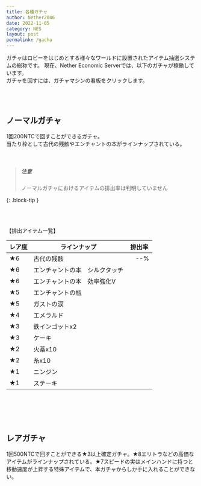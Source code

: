 ```yaml
---
title: 各種ガチャ
author: Nether2046
date: 2022-11-05
category: NES
layout: post
permalink: /gacha
---
```


ガチャはロビーをはじめとする様々なワールドに設置されたアイテム抽選システムの総称です。
現在、Nether Economic Serverでは、以下のガチャが稼働しています。
<br>
ガチャを回すには、ガチャマシンの看板をクリックします。<br><br><br><br>


## ノーマルガチャ
1回200NTCで回すことができるガチャ。<br>
当たり枠として古代の残骸やエンチャントの本がラインナップされている。<br><br><br>

> ##### 注意
>
> ノーマルガチャにおけるアイテムの排出率は判明していません
>
>
{: .block-tip }

<br><br>


【排出アイテム一覧】

|  レア度  |  ラインナップ  |  排出率  |
| ---- | ---- | ---- |
|★6	| 古代の残骸	|　--% |
|★6	| エンチャントの本　シルクタッチ	| |
|★6	| エンチャントの本　効率強化Ⅴ | |
|★5	| エンチャントの瓶 | |
|★5	| ガストの涙	| |
|★4	| エメラルド	| |
|★3	| 鉄インゴットx2 | |
|★3	| ケーキ	| |
|★2	| 火薬x10	| |
|★2	| 糸x10 | |
|★1	| ニンジン | |
|★1	|ステーキ	| |

<br><br><br><br>

## レアガチャ
1回500NTCで回すことができる★3以上確定ガチャ。★8エリトラなどの高価なアイテムがラインナップされている。★7スピードの実はメインハンドに持つと移動速度が上昇する特殊アイテムで、本ガチャからしか手に入れることができない。

